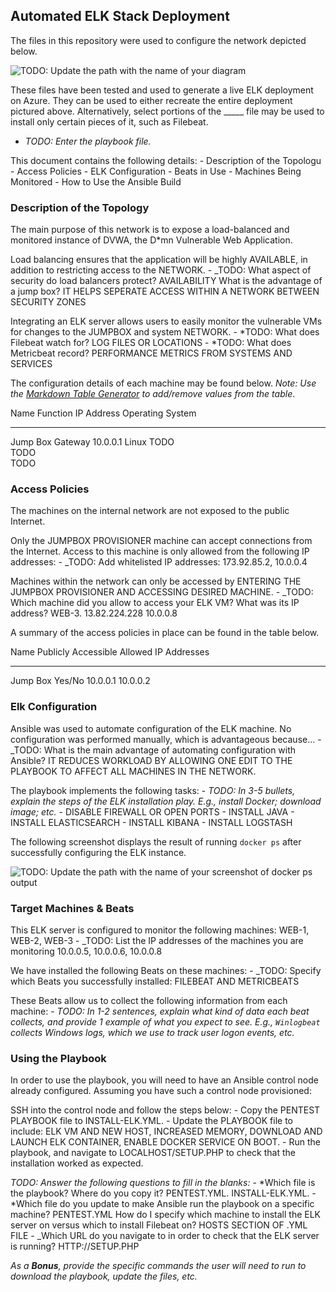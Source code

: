 Automated ELK Stack Deployment
------------------------------

The files in this repository were used to configure the network depicted
below.

![TODO: Update the path with the name of your
diagram](Images/diagram_filename.png)

These files have been tested and used to generate a live ELK deployment
on Azure. They can be used to either recreate the entire deployment
pictured above. Alternatively, select portions of the \_\_\_\_\_ file
may be used to install only certain pieces of it, such as Filebeat.

-   *TODO: Enter the playbook file.*

This document contains the following details: - Description of the
Topologu - Access Policies - ELK Configuration - Beats in Use - Machines
Being Monitored - How to Use the Ansible Build

### Description of the Topology

The main purpose of this network is to expose a load-balanced and
monitored instance of DVWA, the D\*mn Vulnerable Web Application.

Load balancing ensures that the application will be highly AVAILABLE, in
addition to restricting access to the NETWORK. - \_TODO: What aspect of
security do load balancers protect? AVAILABILITY What is the advantage
of a jump box? IT HELPS SEPERATE ACCESS WITHIN A NETWORK BETWEEN
SECURITY ZONES

Integrating an ELK server allows users to easily monitor the vulnerable
VMs for changes to the JUMPBOX and system NETWORK. - *TODO: What does
Filebeat watch for? LOG FILES OR LOCATIONS - *TODO: What does Metricbeat
record? PERFORMANCE METRICS FROM SYSTEMS AND SERVICES

The configuration details of each machine may be found below. *Note: Use
the [Markdown Table
Generator](http://www.tablesgenerator.com/markdown_tables) to add/remove
values from the table*.

  Name       Function   IP Address   Operating System
  ---------- ---------- ------------ ------------------
  Jump Box   Gateway    10.0.0.1     Linux
  TODO                               
  TODO                               
  TODO                               

### Access Policies

The machines on the internal network are not exposed to the public
Internet.

Only the JUMPBOX PROVISIONER machine can accept connections from the
Internet. Access to this machine is only allowed from the following IP
addresses: - \_TODO: Add whitelisted IP addresses: 173.92.85.2, 10.0.0.4

Machines within the network can only be accessed by ENTERING THE JUMPBOX
PROVISIONER AND ACCESSING DESIRED MACHINE. - \_TODO: Which machine did
you allow to access your ELK VM? What was its IP address? WEB-3.
13.82.224.228 10.0.0.8

A summary of the access policies in place can be found in the table
below.

  Name       Publicly Accessible   Allowed IP Addresses
  ---------- --------------------- ----------------------
  Jump Box   Yes/No                10.0.0.1 10.0.0.2
                                   
                                   

### Elk Configuration

Ansible was used to automate configuration of the ELK machine. No
configuration was performed manually, which is advantageous because... -
\_TODO: What is the main advantage of automating configuration with
Ansible? IT REDUCES WORKLOAD BY ALLOWING ONE EDIT TO THE PLAYBOOK TO
AFFECT ALL MACHINES IN THE NETWORK.

The playbook implements the following tasks: - *TODO: In 3-5 bullets,
explain the steps of the ELK installation play. E.g., install Docker;
download image; etc.* - DISABLE FIREWALL OR OPEN PORTS - INSTALL JAVA -
INSTALL ELASTICSEARCH - INSTALL KIBANA - INSTALL LOGSTASH

The following screenshot displays the result of running `docker ps`
after successfully configuring the ELK instance.

![TODO: Update the path with the name of your screenshot of docker ps
output](Images/docker_ps_output.png)

### Target Machines & Beats

This ELK server is configured to monitor the following machines: WEB-1,
WEB-2, WEB-3 - \_TODO: List the IP addresses of the machines you are
monitoring 10.0.0.5, 10.0.0.6, 10.0.0.8

We have installed the following Beats on these machines: - \_TODO:
Specify which Beats you successfully installed: FILEBEAT AND METRICBEATS

These Beats allow us to collect the following information from each
machine: - *TODO: In 1-2 sentences, explain what kind of data each beat
collects, and provide 1 example of what you expect to see. E.g.,
`Winlogbeat` collects Windows logs, which we use to track user logon
events, etc.*

### Using the Playbook

In order to use the playbook, you will need to have an Ansible control
node already configured. Assuming you have such a control node
provisioned:

SSH into the control node and follow the steps below: - Copy the PENTEST
PLAYBOOK file to INSTALL-ELK.YML. - Update the PLAYBOOK file to include:
ELK VM AND NEW HOST, INCREASED MEMORY, DOWNLOAD AND LAUNCH ELK
CONTAINER, ENABLE DOCKER SERVICE ON BOOT. - Run the playbook, and
navigate to LOCALHOST/SETUP.PHP to check that the installation worked as
expected.

*TODO: Answer the following questions to fill in the blanks:* - *Which
file is the playbook? Where do you copy it? PENTEST.YML.
INSTALL-ELK.YML. - *Which file do you update to make Ansible run the
playbook on a specific machine? PENTEST.YML How do I specify which
machine to install the ELK server on versus which to install Filebeat
on? HOSTS SECTION OF .YML FILE - \_Which URL do you navigate to in order
to check that the ELK server is running? HTTP://SETUP.PHP

*As a **Bonus**, provide the specific commands the user will need to run
to download the playbook, update the files, etc.*
